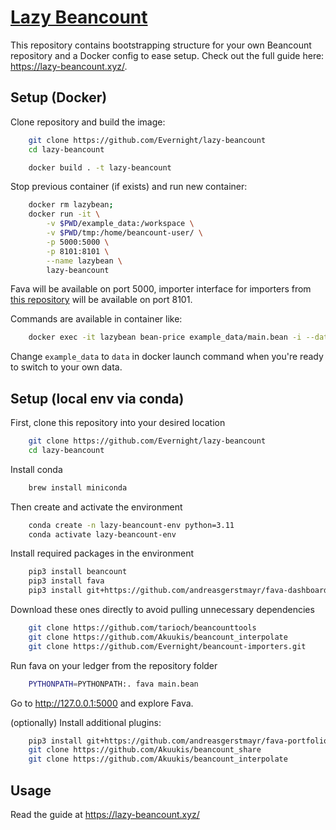# [Lazy Beancount](https://lazy-beancount.xyz/)

This repository contains bootstrapping structure for your own Beancount repository and a Docker config to ease setup.
Check out the full guide here: https://lazy-beancount.xyz/.

## Setup (Docker)

Clone repository and build the image:

```bash
    git clone https://github.com/Evernight/lazy-beancount
    cd lazy-beancount

    docker build . -t lazy-beancount
```

Stop previous container (if exists) and run new container:

```bash
    docker rm lazybean;
    docker run -it \
        -v $PWD/example_data:/workspace \
        -v $PWD/tmp:/home/beancount-user/ \
        -p 5000:5000 \
        -p 8101:8101 \
        --name lazybean \
        lazy-beancount
```

Fava will be available on port 5000, importer interface for importers from [this repository](https://github.com/Evernight/beancount-importers) will be available on port 8101.

Commands are available in container like: 

```bash
    docker exec -it lazybean bean-price example_data/main.bean -i --date=2024-01-05
```

Change ```example_data``` to ```data``` in docker launch command when you're ready to switch to your own data.

## Setup (local env via conda)

First, clone this repository into your desired location

```bash
    git clone https://github.com/Evernight/lazy-beancount
    cd lazy-beancount
```

Install conda

```bash
    brew install miniconda
```

Then create and activate the environment

```bash
    conda create -n lazy-beancount-env python=3.11
    conda activate lazy-beancount-env
```

Install required packages in the environment

```bash
    pip3 install beancount
    pip3 install fava
    pip3 install git+https://github.com/andreasgerstmayr/fava-dashboards.git
```

Download these ones directly to avoid pulling unnecessary dependencies

```bash
    git clone https://github.com/tarioch/beancounttools
    git clone https://github.com/Akuukis/beancount_interpolate
    git clone https://github.com/Evernight/beancount-importers.git
```

Run fava on your ledger from the repository folder

```bash
    PYTHONPATH=PYTHONPATH:. fava main.bean
```

Go to http://127.0.0.1:5000 and explore Fava.

(optionally) Install additional plugins:

```bash
    pip3 install git+https://github.com/andreasgerstmayr/fava-portfolio-returns.git
    git clone https://github.com/Akuukis/beancount_share
    git clone https://github.com/Akuukis/beancount_interpolate
```

## Usage
Read the guide at https://lazy-beancount.xyz/